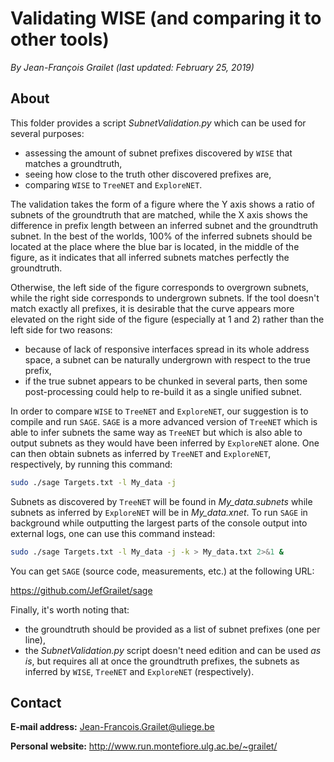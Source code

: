 # Validating WISE (and comparing it to other tools)

*By Jean-François Grailet (last updated: February 25, 2019)*

## About

This folder provides a script *SubnetValidation.py* which can be used for several purposes:

* assessing the amount of subnet prefixes discovered by `WISE` that matches a groundtruth,
* seeing how close to the truth other discovered prefixes are, 
* comparing `WISE` to `TreeNET` and `ExploreNET`.

The validation takes the form of a figure where the Y axis shows a ratio of subnets of the 
groundtruth that are matched, while the X axis shows the difference in prefix length between an 
inferred subnet and the groundtruth subnet. In the best of the worlds, 100% of the inferred 
subnets should be located at the place where the blue bar is located, in the middle of the figure, 
as it indicates that all inferred subnets matches perfectly the groundtruth.

Otherwise, the left side of the figure corresponds to overgrown subnets, while the right side 
corresponds to undergrown subnets. If the tool doesn't match exactly all prefixes, it is 
desirable that the curve appears more elevated on the right side of the figure (especially at 
1 and 2) rather than the left side for two reasons:

* because of lack of responsive interfaces spread in its whole address space, a subnet can be 
  naturally undergrown with respect to the true prefix, 
* if the true subnet appears to be chunked in several parts, then some post-processing could 
  help to re-build it as a single unified subnet.

In order to compare `WISE` to `TreeNET` and `ExploreNET`, our suggestion is to compile and run 
`SAGE`. `SAGE` is a more advanced version of `TreeNET` which is able to infer subnets the same 
way as `TreeNET` but which is also able to output subnets as they would have been inferred by
`ExploreNET` alone. One can then obtain subnets as inferred by `TreeNET` and `ExploreNET`, 
respectively, by running this command:

```sh
sudo ./sage Targets.txt -l My_data -j
```

Subnets as discovered by `TreeNET` will be found in *My_data.subnets* while subnets as inferred 
by `ExploreNET` will be in *My_data.xnet*. To run `SAGE` in background while outputting the 
largest parts of the console output into external logs, one can use this command instead:

```sh
sudo ./sage Targets.txt -l My_data -j -k > My_data.txt 2>&1 &
```

You can get `SAGE` (source code, measurements, etc.) at the following URL:

https://github.com/JefGrailet/sage

Finally, it's worth noting that:

* the groundtruth should be provided as a list of subnet prefixes (one per line), 
* the *SubnetValidation.py* script doesn't need edition and can be used _as is_, but requires all 
  at once the groundtruth prefixes, the subnets as inferred by `WISE`, `TreeNET` and `ExploreNET` 
  (respectively).

## Contact

**E-mail address:** Jean-Francois.Grailet@uliege.be

**Personal website:** http://www.run.montefiore.ulg.ac.be/~grailet/
